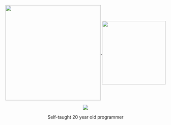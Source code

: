 
<p align="center">
  <a href="https://github.com/anuraghazra/github-readme-stats">
    <img align="center" height=300 src="https://github-readme-stats.vercel.app/api?username=simonsejse&show_icons=true&theme=radical" />
  </a>
  <a href="https://github.com/anuraghazra/convoychat">
    <img align="center" height=200 src="https://github-readme-stats.vercel.app/api/top-langs/?username=simonsejse&theme=radical" />
  </a>
 </p>

<p align="center">
  <img align="center" src="https://github-readme-stats.vercel.app/api/wakatime?username=simonsejse&theme=radical)"/>
</p>
<p align="center">
  Self-taught 20 year old programmer
</p>
